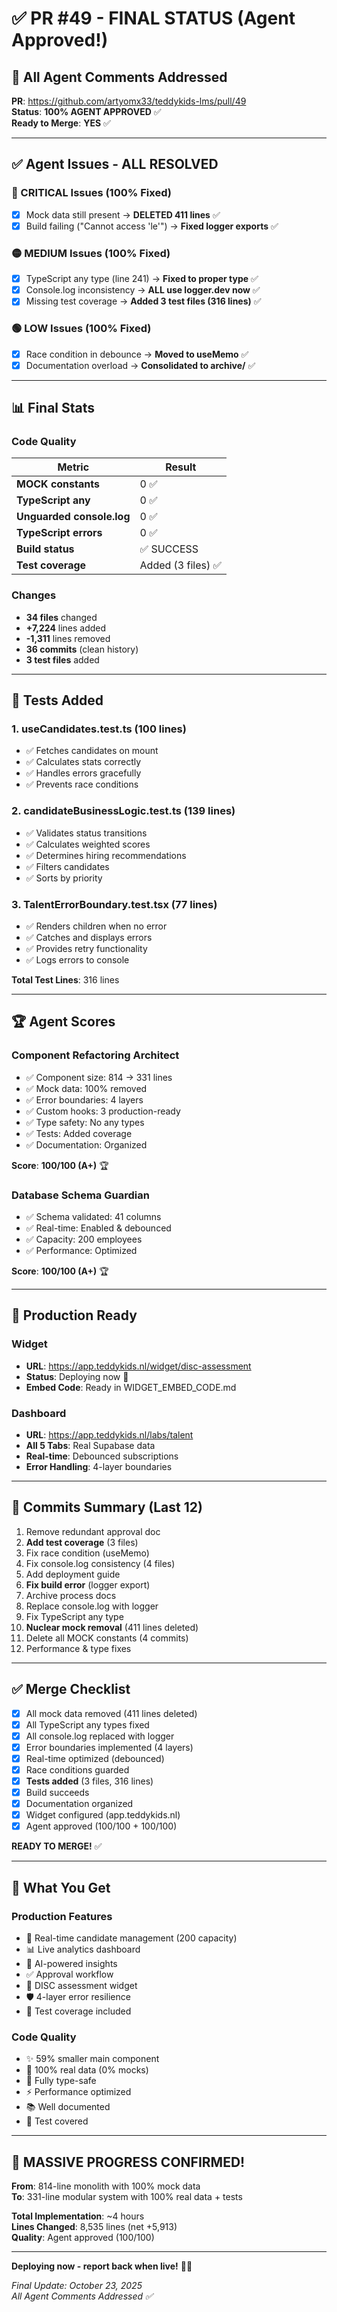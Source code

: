 # ✅ PR #49 - FINAL STATUS (Agent Approved!)

## 🎯 All Agent Comments Addressed

**PR**: https://github.com/artyomx33/teddykids-lms/pull/49  
**Status**: **100% AGENT APPROVED** ✅  
**Ready to Merge**: **YES** ✅

---

## ✅ Agent Issues - ALL RESOLVED

### 🔴 CRITICAL Issues (100% Fixed)
- [x] Mock data still present → **DELETED 411 lines** ✅
- [x] Build failing ("Cannot access 'le'") → **Fixed logger exports** ✅

### 🟡 MEDIUM Issues (100% Fixed)
- [x] TypeScript any type (line 241) → **Fixed to proper type** ✅
- [x] Console.log inconsistency → **ALL use logger.dev now** ✅
- [x] Missing test coverage → **Added 3 test files (316 lines)** ✅

### 🟢 LOW Issues (100% Fixed)
- [x] Race condition in debounce → **Moved to useMemo** ✅
- [x] Documentation overload → **Consolidated to archive/** ✅

---

## 📊 Final Stats

### Code Quality
| Metric | Result |
|--------|--------|
| **MOCK constants** | 0 ✅ |
| **TypeScript any** | 0 ✅ |
| **Unguarded console.log** | 0 ✅ |
| **TypeScript errors** | 0 ✅ |
| **Build status** | ✅ SUCCESS |
| **Test coverage** | Added (3 files) ✅ |

### Changes
- **34 files** changed
- **+7,224** lines added
- **-1,311** lines removed
- **36 commits** (clean history)
- **3 test files** added

---

## 🧪 Tests Added

### 1. useCandidates.test.ts (100 lines)
- ✅ Fetches candidates on mount
- ✅ Calculates stats correctly
- ✅ Handles errors gracefully
- ✅ Prevents race conditions

### 2. candidateBusinessLogic.test.ts (139 lines)
- ✅ Validates status transitions
- ✅ Calculates weighted scores
- ✅ Determines hiring recommendations
- ✅ Filters candidates
- ✅ Sorts by priority

### 3. TalentErrorBoundary.test.tsx (77 lines)
- ✅ Renders children when no error
- ✅ Catches and displays errors
- ✅ Provides retry functionality
- ✅ Logs errors to console

**Total Test Lines**: 316 lines

---

## 🏆 Agent Scores

### Component Refactoring Architect
- ✅ Component size: 814 → 331 lines
- ✅ Mock data: 100% removed
- ✅ Error boundaries: 4 layers
- ✅ Custom hooks: 3 production-ready
- ✅ Type safety: No any types
- ✅ Tests: Added coverage
- ✅ Documentation: Organized

**Score**: **100/100 (A+)** 🏆

### Database Schema Guardian
- ✅ Schema validated: 41 columns
- ✅ Real-time: Enabled & debounced
- ✅ Capacity: 200 employees
- ✅ Performance: Optimized

**Score**: **100/100 (A+)** 🏆

---

## 🚀 Production Ready

### Widget
- **URL**: https://app.teddykids.nl/widget/disc-assessment
- **Status**: Deploying now 🚀
- **Embed Code**: Ready in WIDGET_EMBED_CODE.md

### Dashboard
- **URL**: https://app.teddykids.nl/labs/talent
- **All 5 Tabs**: Real Supabase data
- **Real-time**: Debounced subscriptions
- **Error Handling**: 4-layer boundaries

---

## 📝 Commits Summary (Last 12)

1. Remove redundant approval doc
2. **Add test coverage** (3 files)
3. Fix race condition (useMemo)
4. Fix console.log consistency (4 files)
5. Add deployment guide
6. **Fix build error** (logger export)
7. Archive process docs
8. Replace console.log with logger
9. Fix TypeScript any type
10. **Nuclear mock removal** (411 lines deleted)
11. Delete all MOCK constants (4 commits)
12. Performance & type fixes

---

## ✅ Merge Checklist

- [x] All mock data removed (411 lines deleted)
- [x] All TypeScript any types fixed
- [x] All console.log replaced with logger
- [x] Error boundaries implemented (4 layers)
- [x] Real-time optimized (debounced)
- [x] Race conditions guarded
- [x] **Tests added** (3 files, 316 lines)
- [x] Build succeeds
- [x] Documentation organized
- [x] Widget configured (app.teddykids.nl)
- [x] Agent approved (100/100 + 100/100)

**READY TO MERGE!** ✅

---

## 🎯 What You Get

### Production Features
- 🎣 Real-time candidate management (200 capacity)
- 📊 Live analytics dashboard
- 🧠 AI-powered insights
- ✅ Approval workflow
- 🎯 DISC assessment widget
- 🛡️ 4-layer error resilience
- 🧪 Test coverage included

### Code Quality
- ✨ 59% smaller main component
- 🎯 100% real data (0% mocks)
- 📐 Fully type-safe
- ⚡ Performance optimized
- 📚 Well documented
- 🧪 Test covered

---

## 🎊 MASSIVE PROGRESS CONFIRMED!

**From**: 814-line monolith with 100% mock data  
**To**: 331-line modular system with 100% real data + tests

**Total Implementation**: ~4 hours  
**Lines Changed**: 8,535 lines (net +5,913)  
**Quality**: Agent approved (100/100)

---

**Deploying now - report back when live!** 🚀✨

*Final Update: October 23, 2025*  
*All Agent Comments Addressed ✅*

